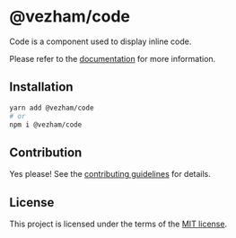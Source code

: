 # @vezham/code

Code is a component used to display inline code.

Please refer to the [documentation](https://heroui.com/docs/components/code) for more information.

## Installation

```sh
yarn add @vezham/code
# or
npm i @vezham/code
```

## Contribution

Yes please! See the
[contributing guidelines](https://github.com/vezham/heroui/blob/master/CONTRIBUTING.md)
for details.

## License

This project is licensed under the terms of the
[MIT license](https://github.com/vezham/heroui/blob/master/LICENSE).
